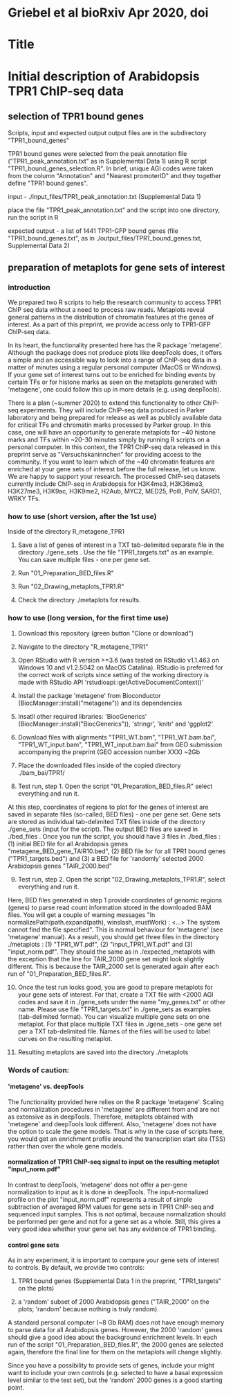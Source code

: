 # Griebel et al bioRxiv Apr 2020, doi
# Title
# Initial description of Arabidopsis TPR1 ChIP-seq data


## selection of TPR1 bound genes

Scripts, input and expected output output files are in the subdirectory "TPR1_bound_genes"

TPR1 bound genes were selected from the peak annotation file ("TPR1_peak_annotation.txt" as in Supplemental Data 1) using R script "TPR1_bound_genes_selection.R". In brief, unique AGI codes were taken from the column "Annotation" and "Nearest promoterID" and they together define "TPR1 bound genes".

input - ./input_files/TPR1_peak_annotation.txt (Supplemental Data 1)

place the file "TPR1_peak_annotation.txt" and the script into one directory, run the script in R

expected output - a list of 1441 TPR1-GFP bound genes (file "TPR1_bound_genes.txt", as in ./output_files/TPR1_bound_genes.txt, Supplemental Data 2)


## preparation of metaplots for gene sets of interest

### introduction

We prepared two R scripts to help the research community to access TPR1 ChIP seq data without a need to process raw reads. Metaplots reveal general patterns in the distribution of chromatin features at the genes of interest. As a part of this preprint, we provide access only to TPR1-GFP ChIP-seq data.

In its heart, the functionality presented here has the R package 'metagene'. Although the package does not produce plots like deepTools does, it offers a simple and an accessible way to look into a range of ChIP-seq data in a matter of minutes using a regular personal computer (MacOS or Windows). If your gene set of interest turns out to be enriched for binding events by certain TFs or for histone marks as seen on the metaplots generated with 'metagene', one could follow this up in more details (e.g. using deepTools).

There is a plan (~summer 2020) to extend this functionality to other ChIP-seq experiments. They will include ChIP-seq data produced in Parker laboratory and being prepared for release as well as publicly available data for critical TFs and chromatin marks processed by Parker group. In this case, one will have an opportunity to generate metaplots for ~40 histone marks and TFs within ~20-30 minutes simply by running R scripts on a personal computer. In this context, the TPR1 ChIP-seq data released in this preprint serve as "Versuchskaninnchen" for providing access to the community. If you want to learn which of the ~40 chromatin features are enriched at your gene sets of interest before the full release, let us know. We are happy to support your research. The processed ChIP-seq datasets currently include ChIP-seq in Arabidopsis for H3K4me3, H3K36me3, H3K27me3, H3K9ac, H3K9me2, H2Aub, MYC2, MED25, PolII, PolV, SARD1, WRKY TFs.

### how to use (short version, after the 1st use)

Inside of the directory R_metagene_TPR1

1. Save a list of genes of interest in a TXT tab-delimited separate file in the directory ./gene_sets . Use the file "TPR1_targets.txt" as an example. You can save multiple files - one per gene set.

2. Run "01_Preparation_BED_files.R"

3. Run "02_Drawing_metaplots_TPR1.R"

4. Check the directory ./metaplots for results.


### how to use (long version, for the first time use)

1. Download this repository (green button "Clone or download")

2. Navigate to the directory "R_metagene_TPR1"

3. Open RStudio with R version >=3.6 (was tested on RStudio v1.1.463 on Windows 10 and v1.2.5042 on MacOS Catalina). RStudio is preferred for the correct work of scripts since setting of the working directory is made with RStudio API 'rstudioapi::getActiveDocumentContext()'

4. Install the package 'metagene' from Bioconductor (BiocManager::install("metagene")) and its dependencies

5. Insatll other required libraries: 'BiocGenerics' (BiocManager::install("BiocGenerics")), 'stringr', 'knitr' and 'ggplot2'

6. Download files with alignments "TPR1_WT.bam", "TPR1_WT.bam.bai", "TPR1_WT_input.bam", "TPR1_WT_input.bam.bai" from GEO submission accompanying the preprint (GEO accession number XXX) ~2Gb

7. Place the downloaded files inside of the copied directory ./bam_bai/TPR1/ 

8. Test run, step 1. Open the script "01_Preparation_BED_files.R" select everything and run it.

At this step, coordinates of regions to plot for the genes of interest are saved in separate files (so-called, BED files) - one per gene set. Gene sets are stored as individual tab-delimited TXT files inside of the directory ./gene_sets (input for the script). The output BED files are saved in ./bed_files . Once you run the script, you should have 3 files in ./bed_files : (1) initial BED file for all Arabidopsis genes "metagene_BED_gene_TAIR10.bed", (2) BED file for for all TPR1 bound genes ("TPR1_targets.bed") and (3) a BED file for 'randomly' selected 2000 Arabidopsis genes "TAIR_2000.bed"

9. Test run, step 2. Open the script "02_Drawing_metaplots_TPR1.R", select everything and run it.

Here, BED files generated in step 1 provide coordinates of genomic regions (genes) to parse read count information stored in the downloaded BAM files. You will get a couple of warning messages "In normalizePath(path.expand(path), winslash, mustWork) : <...> The system cannot find the file specified". This is normal behaviour for 'metagene' (see 'metagene' manual). As a result, you should get three files in the directory ./metaplots : (1) "TPR1_WT.pdf", (2) "input_TPR1_WT.pdf" and (3) "input_norm.pdf". They should the same as in ./expected_metaplots with the exception that the line for TAIR_2000 gene set might look slightly different. This is because the TAIR_2000 set is generated again after each run of "01_Preparation_BED_files.R".

10. Once the test run looks good, you are good to prepare metaplots for your gene sets of interest. For that, create a TXT file with <2000 AGI codes and save it in ./gene_sets under the name "my_genes.txt" or other name. Please use file "TPR1_targets.txt" in ./gene_sets as examples (tab-delimited format). You can visualize multiple gene sets on one metaplot. For that place multiple TXT files in ./gene_sets - one gene set per a TXT tab-delimited file. Names of the files will be used to label curves on the resulting metaplot.

11. Resulting metaplots are saved into the directory ./metaplots


### Words of caution:
#### 'metagene' vs. deepTools

The functionality provided here relies on the R package 'metagene'. Scaling and normalization procedures in 'metagene' are different from and are not as extensive as in deepTools. Therefore, metaplots obtained with 'metagene' and deepTools look different. Also, 'metagene' does not have the option to scale the gene models. That is why in the case of scripts here, you would get an enrichment profile around the transcription start site (TSS) rather than over the whole gene models.

#### normalization of TPR1 ChIP-seq signal to input on the resulting metaplot "input_norm.pdf"

In contrast to deepTools, 'metagene' does not offer a per-gene normalization to input as it is done in deepTools. The input-normalized profile on the plot "input_norm.pdf" represents a result of simple subtraction of averaged RPM values for gene sets in TPR1 ChIP-seq and sequenced input samples. This is not optimal, because normalization should be performed per gene and not for a gene set as a whole. Still, this gives a very good idea whether your gene set has any evidence of TPR1 binding.

#### control gene sets

As in any experiment, it is important to compare your gene sets of interest to controls. By default, we provide two controls:

1) TPR1 bound genes (Supplemental Data 1 in the preprint, "TPR1_targets" on the plots)

2) a 'random' subset of 2000 Arabidopsis genes ("TAIR_2000" on the plots; 'random' because nothing is truly random).

A standard personal computer (~8 Gb RAM) does not have enough memory to parse data for all Arabidopsis genes. However, the 2000 'random' genes should give a good idea about the background enrichment levels. In each run of the script "01_Preparation_BED_files.R", the 2000 genes are selected again, therefore the final line for them on the metaplots will change slightly.

Since you have a possibility to provide sets of genes, include your might want to include your own controls (e.g. selected to have a basal expression level similar to the test set), but the 'random' 2000 genes is a good starting point.
